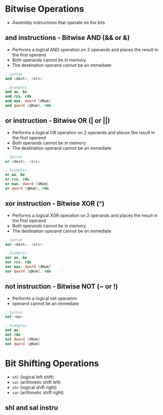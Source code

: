 # Bitwise Operations
- Assembly instructions that operate on the bits

## and instructions - Bitwise AND (&& or &)
- Performs a logical AND operation on 2 operands and places the result in the first operand 
- Both operands cannot be in memory
- The destination operand cannot be an immediate 
``` nasm
; Syntax 
and <dest>, <src>  

; Examples 
and ax, bx  
and rcx, rdx  
and eax, dword [dNum]  
and qword [qNum], rdx
```

## or instruction - Bitwise OR (| or ||)
- Performs a logical OR operation on 2 operands and places the result in the first operand 
- Both operands cannot be in memory
- The destination operand cannot be an immediate 
```nasm
; Syntax
or <dest>, <src>  

; Examples
or ax, bx  
or rcx, rdx  
or eax, dword [dNum]  
or qword [qNum], rdx
```

## xor instruction - Bitwise XOR (^)
- Performs a logical XOR operation on 2 operands and places the result in the first operand 
- Both operands cannot be in memory
- The destination operand cannot be an immediate 
```nasm
; Syntax
xor <dest>, <src>  

; Examples
xor ax, bx  
xor rcx, rdx  
xor eax, dword [dNum]  
xor qword [qNum], rdx
```

## not instruction - Bitwise NOT (~ or !)
- Performs a logical not operation
- operand cannot be an immediate
```nasm
; Syntax 
not <op>  

; Examples 
not ax  
not rdx  
not dword [dNum]  
not qword [qNum]
```

# Bit Shifting Operations
- `shl` (logical left shift)
- `sal` (arithmetic shift left)
- `shr` (logical shift right)
- `sar` (arithmetic shift right)

## shl and sal instru
